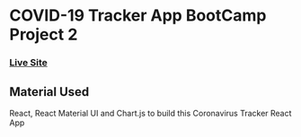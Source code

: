 # COVID-19 Tracker App BootCamp Project 2


### [Live Site](https://......../)

## Material Used
React, React Material UI and  Chart.js to build this Coronavirus Tracker React App

